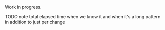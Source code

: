 Work in progress.

TODO note total elapsed time when we know it and when it's a long pattern in addition to just per change
